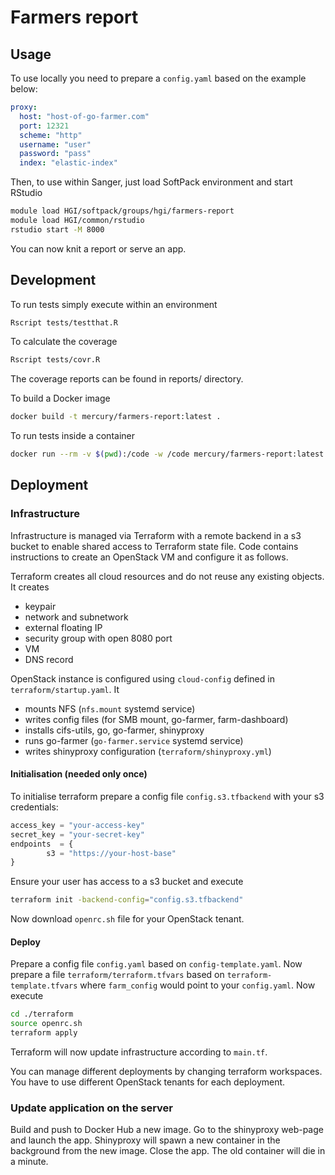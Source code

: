 # Farmers report

## Usage
To use locally you need to prepare a `config.yaml` based on the example below:

```yaml
proxy:
  host: "host-of-go-farmer.com"
  port: 12321
  scheme: "http"
  username: "user"
  password: "pass"
  index: "elastic-index"
```

Then, to use within Sanger, just load SoftPack environment and start RStudio
```bash
module load HGI/softpack/groups/hgi/farmers-report
module load HGI/common/rstudio
rstudio start -M 8000
```

You can now knit a report or serve an app.

## Development
To run tests simply execute within an environment
```bash
Rscript tests/testthat.R
```

To calculate the coverage
```bash
Rscript tests/covr.R
```
The coverage reports can be found in reports/ directory.

To build a Docker image
```bash
docker build -t mercury/farmers-report:latest .
```

To run tests inside a container
```bash
docker run --rm -v $(pwd):/code -w /code mercury/farmers-report:latest Rscript /code/tests/testthat.R
```

## Deployment

### Infrastructure 

Infrastructure is managed via Terraform with a remote backend in a s3 bucket to enable shared access to Terraform state file.
Code contains instructions to create an OpenStack VM and configure it as follows.

Terraform creates all cloud resources and do not reuse any existing objects. It creates
* keypair
* network and subnetwork
* external floating IP
* security group with open 8080 port
* VM
* DNS record

OpenStack instance is configured using `cloud-config` defined in `terraform/startup.yaml`. It
* mounts NFS (`nfs.mount` systemd service)
* writes config files (for SMB mount, go-farmer, farm-dashboard)
* installs cifs-utils, go, go-farmer, shinyproxy
* runs go-farmer (`go-farmer.service` systemd service)
* writes shinyproxy configuration (`terraform/shinyproxy.yml`)

#### Initialisation (needed only once) 

To initialise terraform prepare a config file `config.s3.tfbackend` with your s3 credentials:
```terraform
access_key = "your-access-key"
secret_key = "your-secret-key"
endpoints  = {
        s3 = "https://your-host-base"
}
```
Ensure your user has access to a s3 bucket and execute
```bash
terraform init -backend-config="config.s3.tfbackend"
```
Now download `openrc.sh` file for your OpenStack tenant.

#### Deploy

Prepare a config file `config.yaml` based on `config-template.yaml`.
Now prepare a file `terraform/terraform.tfvars` based on `terraform-template.tfvars` where `farm_config` would point to your `config.yaml`. 
Now execute

```bash
cd ./terraform
source openrc.sh
terraform apply
```

Terraform will now update infrastructure according to `main.tf`.

You can manage different deployments by changing terraform workspaces. 
You have to use different OpenStack tenants for each deployment.

### Update application on the server

Build and push to Docker Hub a new image.
Go to the shinyproxy web-page and launch the app. 
Shinyproxy will spawn a new container in the background from the new image.
Close the app.
The old container will die in a minute.
